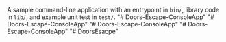 A sample command-line application with an entrypoint in `bin/`, library code
in `lib/`, and example unit test in `test/`.
"# Doors-Escape-ConsoleApp" 
"# Doors-Escape-ConsoleApp" 
"# Doors-Escape-ConsoleApp" 
"# Doors-Escape-ConsoleApp" 
"# DoorsEsacpe" 
